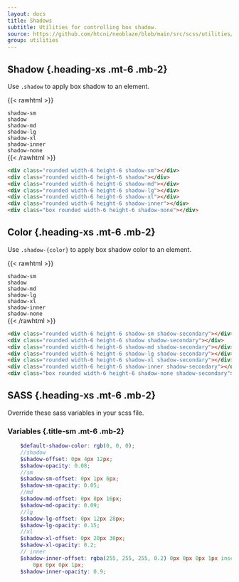 ```yaml
---
layout: docs
title: Shadows
subtitle: Utilities for controlling box shadow.
source: https://github.com/htcni/neoblaze/blob/main/src/scss/utilities/_shadow.scss
group: utilities
---
```


## Shadow {.heading-xs .mt-6 .mb-2}

Use `.shadow` to apply box shadow to an element.

{{< rawhtml >}}
<div class="d-flex flex-items-center gap-8 mt-8">
	<div class="d-flex flex-column flex-items-center gap-2">
		<code>shadow-sm</code>
		<span class="rounded width-6 height-6 shadow-sm"></span>
	</div>
	<div class="d-flex flex-column flex-items-center gap-2">
		<code>shadow</code>
		<span class="rounded width-6 height-6 shadow"></span>
	</div>
	<div class="d-flex flex-column flex-items-center gap-2">
		<code>shadow-md</code>
		<span class="rounded width-6 height-6 shadow-md"></span>
	</div>
	<div class="d-flex flex-column flex-items-center gap-2">
		<code>shadow-lg</code>
		<span class="rounded width-6 height-6 shadow-lg"></span>
	</div>
	<div class="d-flex flex-column flex-items-center gap-2">
		<code>shadow-xl</code>
		<span class="rounded width-6 height-6 shadow-xl"></span>
	</div>	
	<div class="d-flex flex-column flex-items-center gap-2">
		<code>shadow-inner</code>
		<span class="rounded width-6 height-6 shadow-inner"></span>
	</div>
	<div class="d-flex flex-column flex-items-center gap-2">
		<code>shadow-none</code>
		<span class="box rounded width-6 height-6 shadow-none"></span>
	</div>
</div>
{{< /rawhtml >}}



``` html
<div class="rounded width-6 height-6 shadow-sm"></div>
<div class="rounded width-6 height-6 shadow"></div>
<div class="rounded width-6 height-6 shadow-md"></div>
<div class="rounded width-6 height-6 shadow-lg"></div>
<div class="rounded width-6 height-6 shadow-xl"></div>
<div class="rounded width-6 height-6 shadow-inner"></div>
<div class="box rounded width-6 height-6 shadow-none"></div>
``` 

## Color {.heading-xs .mt-6 .mb-2}

Use `.shadow-{color}` to apply box shadow color to an element.

{{< rawhtml >}}
<div class="d-flex flex-items-center gap-8 mt-8">
	<div class="d-flex flex-column flex-items-center gap-2">
		<code>shadow-sm</code>
		<span class="rounded width-6 height-6 shadow-sm shadow-secondary bg-secondary"></span>
	</div>
	<div class="d-flex flex-column flex-items-center gap-2">
		<code>shadow</code>
		<span class="rounded width-6 height-6 shadow shadow-secondary bg-secondary"></span>
	</div>
	<div class="d-flex flex-column flex-items-center gap-2">
		<code>shadow-md</code>
		<span class="rounded width-6 height-6 shadow-md shadow-secondary bg-secondary"></span>
	</div>
	<div class="d-flex flex-column flex-items-center gap-2">
		<code>shadow-lg</code>
		<span class="rounded width-6 height-6 shadow-lg shadow-secondary bg-secondary"></span>
	</div>
	<div class="d-flex flex-column flex-items-center gap-2">
		<code>shadow-xl</code>
		<span class="rounded width-6 height-6 shadow-xl shadow-secondary bg-secondary"></span>
	</div>	
	<div class="d-flex flex-column flex-items-center gap-2">
		<code>shadow-inner</code>
		<span class="rounded width-6 height-6 shadow-inner shadow-secondary"></span>
	</div>
	<div class="d-flex flex-column flex-items-center gap-2">
		<code>shadow-none</code>
		<span class="box rounded width-6 height-6 shadow-none"></span>
	</div>
</div>
{{< /rawhtml >}}

``` html
<div class="rounded width-6 height-6 shadow-sm shadow-secondary"></div>
<div class="rounded width-6 height-6 shadow shadow-secondary"></div>
<div class="rounded width-6 height-6 shadow-md shadow-secondary"></div>
<div class="rounded width-6 height-6 shadow-lg shadow-secondary"></div>
<div class="rounded width-6 height-6 shadow-xl shadow-secondary"></div>
<div class="rounded width-6 height-6 shadow-inner shadow-secondary"></div>
<div class="box rounded width-6 height-6 shadow-none shadow-secondary"></div>
``` 


##  SASS {.heading-xs .mt-6 .mb-2}
Override these sass variables in your scss file.

###  Variables {.title-sm .mt-6 .mb-2}

```  scss
	$default-shadow-color: rgb(0, 0, 0);
	//shadow
	$shadow-offset: 0px 4px 12px;
	$shadow-opacity: 0.08;
	//sm
	$shadow-sm-offset: 0px 1px 6px;
	$shadow-sm-opacity: 0.05;
	//md
	$shadow-md-offset: 0px 8px 16px;
	$shadow-md-opacity: 0.09;
	//lg
	$shadow-lg-offset: 0px 12px 28px;
	$shadow-lg-opacity: 0.15;
	//xl
	$shadow-xl-offset: 0px 20px 30px;
	$shadow-xl-opacity: 0.2;
	// inner
	$shadow-inner-offset: rgba(255, 255, 255, 0.2) 0px 0px 0px 1px inset,
		0px 0px 0px 1px;
	$shadow-inner-opacity: 0.9;
``` 